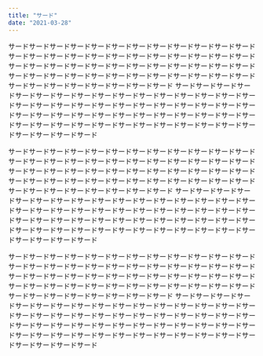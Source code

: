 ```yaml
---
title: "サード"
date: "2021-03-28"
---
```


サードサードサードサードサードサードサードサードサードサードサードサードサードサードサードサードサードサードサードサードサードサードサードサードサードサードサードサードサードサードサードサードサードサードサードサードサードサードサードサードサードサードサードサードサードサードサードサードサードサードサードサードサードサードサードサード
サードサードサードサードサードサードサードサードサードサードサードサードサードサードサードサードサードサードサードサードサードサードサードサードサードサードサードサードサードサードサードサードサードサードサードサードサードサードサードサードサードサードサードサードサードサードサードサードサードサードサードサードサードサードサードサード

サードサードサードサードサードサードサードサードサードサードサードサードサードサードサードサードサードサードサードサードサードサードサードサードサードサードサードサードサードサードサードサードサードサードサードサードサードサードサードサードサードサードサードサードサードサードサードサードサードサードサードサードサードサードサードサード
サードサードサードサードサードサードサードサードサードサードサードサードサードサードサードサードサードサードサードサードサードサードサードサードサードサードサードサードサードサードサードサードサードサードサードサードサードサードサードサードサードサードサードサードサードサードサードサードサードサードサードサードサードサードサードサード

サードサードサードサードサードサードサードサードサードサードサードサードサードサードサードサードサードサードサードサードサードサードサードサードサードサードサードサードサードサードサードサードサードサードサードサードサードサードサードサードサードサードサードサードサードサードサードサードサードサードサードサードサードサードサードサード
サードサードサードサードサードサードサードサードサードサードサードサードサードサードサードサードサードサードサードサードサードサードサードサードサードサードサードサードサードサードサードサードサードサードサードサードサードサードサードサードサードサードサードサードサードサードサードサードサードサードサードサードサードサードサードサード
